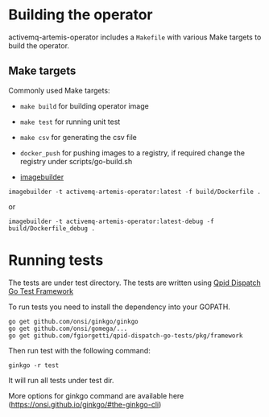 # Building the operator

activemq-artemis-operator includes a `Makefile` with various Make targets to build the operator.

## Make targets

Commonly used Make targets:

 - `make build` for building operator image
 - `make test` for running unit test
 - `make csv` for generating the csv file
 - `docker_push` for pushing images to a registry, if required change the registry under scripts/go-build.sh 




- [imagebuilder](https://github.com/openshift/imagebuilder)

```$xslt
imagebuilder -t activemq-artemis-operator:latest -f build/Dockerfile .
```

or

```$xslt
imagebuilder -t activemq-artemis-operator:latest-debug -f build/Dockerfile_debug .
```

# Running tests

The tests are under test directory. The tests are written using 
[Qpid Dispatch Go Test Framework](https://github.com/fgiorgetti/qpid-dispatch-go-tests)

To run tests you need to install the dependency into your GOPATH.

```$xslt
go get github.com/onsi/ginkgo/ginkgo
go get github.com/onsi/gomega/...
go get github.com/fgiorgetti/qpid-dispatch-go-tests/pkg/framework
```

Then run test with the following command:

```$xslt
ginkgo -r test
```

It will run all tests under test dir.

More options for ginkgo command are available here
(https://onsi.github.io/ginkgo/#the-ginkgo-cli)

